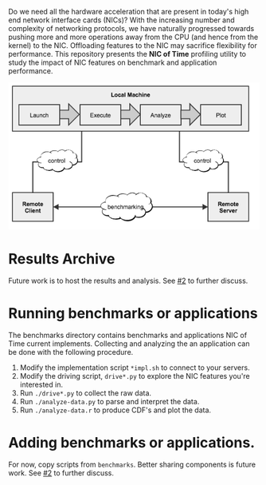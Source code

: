 Do we need all the hardware acceleration
that are present in today's high end network interface cards (NICs)?
With the increasing number and complexity of networking protocols, we
have naturally
progressed towards pushing more and more operations away from the CPU (and
hence from the kernel) to the NIC.
Offloading features to the NIC may sacrifice flexibility
for performance.
This repository presents the **NIC of Time**
profiling utility
to study the impact of NIC features on benchmark and application performance.

![](https://raw.githubusercontent.com/nic-of-time/nic-of-time/master/figures/architecture.png?raw=true)

# Results Archive
Future work is to host the results and analysis.
See [#2](https://github.com/nic-of-time/nic-of-time/issues/2)
to further discuss.

# Running benchmarks or applications
The benchmarks directory contains benchmarks and applications
NIC of Time current implements.
Collecting and analyzing the an application can be done with
the following procedure.

1. Modify the implementation script `*impl.sh` to connect to your servers.
2. Modify the driving script, `drive*.py` to explore the
NIC features you're interested in.
3. Run `./drive*.py` to collect the raw data.
4. Run `./analyze-data.py` to parse and interpret the data.
5. Run `./analyze-data.r` to produce CDF's and plot the data.

# Adding benchmarks or applications.
For now, copy scripts from `benchmarks`.
Better sharing components is future work.
See [#2](https://github.com/nic-of-time/nic-of-time/issues/3)
to further discuss.
